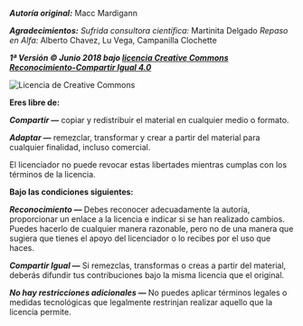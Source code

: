 _**Autoría original:**_ Macc Mardigann

_**Agradecimientos:**_
_Sufrida consultora científica:_ Martinita Delgado
_Repaso en Alfa:_ Alberto Chavez, Lu Vega, Campanilla Clochette

_**1ª Versión ©  Junio 2018 bajo [licencia Creative Commons Reconocimiento-Compartir Igual 4.0](https://creativecommons.org/licenses/by-sa/4.0/deed.es_ES)**_

![Licencia de Creative Commons](https://licensebuttons.net/l/by-sa/4.0/88x31.png)

**Eres libre de:**

_**Compartir —**_ copiar y redistribuir el material en cualquier medio o formato.

_**Adaptar —**_ remezclar, transformar y crear a partir del material para cualquier finalidad, incluso comercial.

 El licenciador no puede revocar estas libertades mientras cumplas con los términos de la licencia.
 
**Bajo las condiciones siguientes:**

_**Reconocimiento —**_  Debes reconocer adecuadamente la autoría, proporcionar un enlace a la licencia e indicar si se han realizado cambios. Puedes hacerlo de cualquier manera razonable, pero no de una manera que sugiera que tienes el apoyo del licenciador o lo recibes por el uso que haces.

_**Compartir Igual —**_  Si remezclas, transformas o creas a partir del material, deberás difundir tus contribuciones bajo la misma licencia que el original.

_**No hay restricciones adicionales —**_ No puedes aplicar términos legales o medidas tecnológicas que legalmente restrinjan realizar aquello que la licencia permite.
